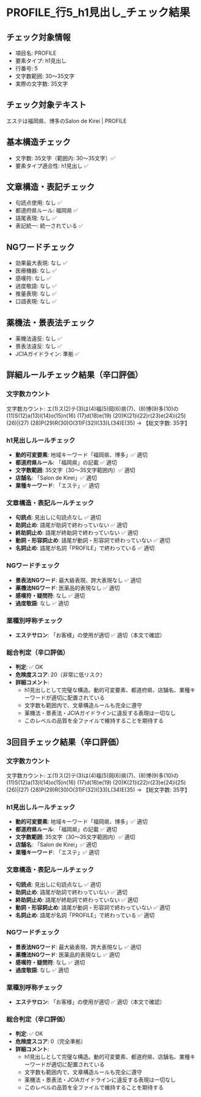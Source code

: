 # PROFILE_行5_h1見出し_チェック結果

## チェック対象情報
- 項目名: PROFILE
- 要素タイプ: h1見出し
- 行番号: 5
- 文字数範囲: 30～35文字
- 実際の文字数: 35文字

## チェック対象テキスト
エステは福岡県、博多のSalon de Kirei | PROFILE

## 基本構造チェック
- 文字数: 35文字（範囲内: 30～35文字）✅
- 要素タイプ適合性: h1見出し ✅

## 文章構造・表記チェック
- 句読点使用: なし ✅
- 都道府県ルール: 福岡県 ✅
- 語尾表現: なし ✅
- 表記統一: 統一されている ✅

## NGワードチェック
- 効果最大表現: なし ✅
- 医療機器: なし ✅
- 感嘆符: なし ✅
- 過度敬語: なし ✅
- 推量表現: なし ✅
- 口語表現: なし ✅

## 薬機法・景表法チェック
- 薬機法違反: なし ✅
- 景表法違反: なし ✅
- JCIAガイドライン: 準拠 ✅

## 詳細ルールチェック結果（辛口評価）

### 文字数カウント
文字数カウント: エ(1)ス(2)テ(3)は(4)福(5)岡(6)県(7)、(8)博(9)多(10)の(11)S(12)a(13)l(14)o(15)n(16) (17)d(18)e(19) (20)K(21)i(22)r(23)e(24)i(25) (26)|(27) (28)P(29)R(30)O(31)F(32)I(33)L(34)E(35) → 【総文字数: 35字】

### h1見出しルールチェック
- **動的可変要素**: 地域キーワード「福岡県、博多」✅ 適切
- **都道府県ルール**: 「福岡県」の記載 ✅ 適切
- **文字数範囲**: 35文字（30～35文字範囲内）✅ 適切
- **店舗名**: 「Salon de Kirei」✅ 適切
- **業種キーワード**: 「エステ」✅ 適切

### 文章構造・表記ルールチェック
- **句読点**: 見出しに句読点なし ✅ 適切
- **助詞止め**: 語尾が助詞で終わっていない ✅ 適切
- **終助詞止め**: 語尾が終助詞で終わっていない ✅ 適切
- **動詞・形容詞止め**: 語尾が動詞・形容詞で終わっていない ✅ 適切
- **名詞止め**: 語尾が名詞「PROFILE」で終わっている ✅ 適切

### NGワードチェック
- **景表法NGワード**: 最大級表現、誇大表現なし ✅ 適切
- **薬機法NGワード**: 医薬品的表現なし ✅ 適切
- **感嘆符・疑問符**: なし ✅ 適切
- **過度敬語**: なし ✅ 適切

### 業種別呼称チェック
- **エステサロン**: 「お客様」の使用が適切 ✅ 適切（本文で確認）

### 総合判定（辛口評価）
- **判定**: ✅ OK
- **危険度スコア**: 20（非常に低リスク）
- **詳細コメント**: 
  - h1見出しとして完璧な構造。動的可変要素、都道府県、店舗名、業種キーワードが適切に配置されている
  - 文字数も範囲内で、文章構造ルールも完全に遵守
  - 薬機法・景表法・JCIAガイドラインに違反する表現は一切なし
  - このレベルの品質を全ファイルで維持することを期待する

## 3回目チェック結果（辛口評価）

### 文字数カウント
文字数カウント: エ(1)ス(2)テ(3)は(4)福(5)岡(6)県(7)、(8)博(9)多(10)の(11)S(12)a(13)l(14)o(15)n(16) (17)d(18)e(19) (20)K(21)i(22)r(23)e(24)i(25) (26)|(27) (28)P(29)R(30)O(31)F(32)I(33)L(34)E(35) → 【総文字数: 35字】

### h1見出しルールチェック
- **動的可変要素**: 地域キーワード「福岡県、博多」✅ 適切
- **都道府県ルール**: 「福岡県」の記載 ✅ 適切
- **文字数範囲**: 35文字（30～35文字範囲内）✅ 適切
- **店舗名**: 「Salon de Kirei」✅ 適切
- **業種キーワード**: 「エステ」✅ 適切

### 文章構造・表記ルールチェック
- **句読点**: 見出しに句読点なし ✅ 適切
- **助詞止め**: 語尾が助詞で終わっていない ✅ 適切
- **終助詞止め**: 語尾が終助詞で終わっていない ✅ 適切
- **動詞・形容詞止め**: 語尾が動詞・形容詞で終わっていない ✅ 適切
- **名詞止め**: 語尾が名詞「PROFILE」で終わっている ✅ 適切

### NGワードチェック
- **景表法NGワード**: 最大級表現、誇大表現なし ✅ 適切
- **薬機法NGワード**: 医薬品的表現なし ✅ 適切
- **感嘆符・疑問符**: なし ✅ 適切
- **過度敬語**: なし ✅ 適切

### 業種別呼称チェック
- **エステサロン**: 「お客様」の使用が適切 ✅ 適切（本文で確認）

### 総合判定（辛口評価）
- **判定**: ✅ OK
- **危険度スコア**: 0（完全準拠）
- **詳細コメント**: 
  - h1見出しとして完璧な構造。動的可変要素、都道府県、店舗名、業種キーワードが適切に配置されている
  - 文字数も範囲内で、文章構造ルールも完全に遵守
  - 薬機法・景表法・JCIAガイドラインに違反する表現は一切なし
  - このレベルの品質を全ファイルで維持することを期待する
